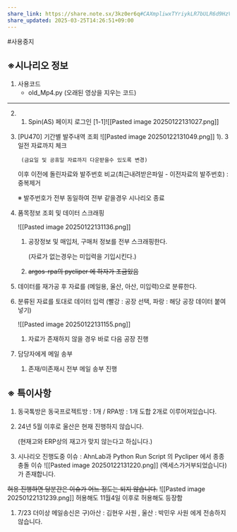 ```yaml
---
share_link: https://share.note.sx/3kz0er6q#CAXmpliwxTYriykLR7bULR6d9HzVLcrx4J2Hpuq4nSg
share_updated: 2025-03-25T14:26:51+09:00
---
```

#사용중지

## ※시나리오 정보
1. 사용코드
	- old_Mp4.py
	  (오래된 영상을 지우는 코드)
---
2. 1. Spin(AS) 페이지 로그인
    [1-1]![[Pasted image 20250122131027.png]]

    
2. [PU470] 기간별 발주내역 조회
    ![[Pasted image 20250122131049.png]]
		1). 3일전 자료까지 체크
        
        (금요일 및 공휴일 자료까지 다운받을수 있도록 변경)
        
    
    
    
    이후 이전에 돌린자료와 발주번호 비교(최근내려받은파일 - 이전자료의 발주번호) : 중복제거
    
    ※ 발주번호가 전부 동일하여 전부 같을경우 시나리오 종료
    
    
    
    
4. 품목정보 조회 및 데이터 스크래핑
    
    ![[Pasted image 20250122131136.png]]
    
    1. 공장정보 및 매입처, 구매처 정보를 전부 스크래핑한다.
        
        (자료가 없는경우는 미입력을 기입시킨다.)
        
    2. ~~argos-rpa의 pycliper 에 하자가 조금있음~~
        
5. 데이터를 재가공 후 자료를 (메일용, 울산, 아산, 미입력)으로 분류한다.
    
6. 분류된 자료를 토대로 데이터 입력 (빨강 : 공장 선택, 파랑 : 해당 공장 데이터 붙여넣기)
    
    ![[Pasted image 20250122131155.png]]
    
    1. 자료가 존재하지 않을 경우 바로 다음 공장 진행
7. 담당자에게 메일 송부
    
    1. 존재/미존재시 전부 메일 송부 진행

## ※ 특이사항

1. 동국톡방은 동국프로젝트방 : 1개 / RPA방 : 1개 도합 2개로 이루어져있습니다.
    
2. 24년 5월 이후로 울산은 현재 진행하지 않습니다.
    
    (현재고와 ERP상의 재고가 맞지 않는다고 하십니다.)
    
3. 시나리오 진행도중 이슈 : AhnLab과 Python Run Script 의 Pycliper 에서 종종 충돌 이슈
	    ![[Pasted image 20250122131220.png]]
    (엑세스가거부되었습니다)가 존재합니다.
    

 
~~허용 진행하면 당분간은 이슈가 어느 정도는 되지 않습니다.~~
![[Pasted image 20250122131239.png]]
허용해도 11월4일 이후로 허용해도 등장함

1. 7/23 더이상 메일송신은 구)아산 : 김현우 사원 , 울산 : 박민우 사원 에게 전송하지 않습니다.